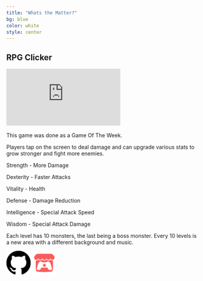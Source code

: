 ```yaml
---
title: "Whats the Matter?"
bg: blue
color: white
style: center
---
```


## RPG Clicker

<iframe src="https://www.youtube.com/embed/UFiXQo6J0sU" frameborder="0" allow="accelerometer; autoplay; encrypted-media; gyroscope; picture-in-picture" allowfullscreen></iframe>

This game was done as a Game Of The Week.

Players tap on the screen to deal damage and can upgrade various stats  to  grow stronger and fight more enemies.

Strength - More Damage

Dexterity - Faster Attacks

Vitality - Health

Defense - Damage Reduction

Intelligence - Special Attack Speed

Wisdom - Special Attack Damage

Each level has 10 monsters, the last being a boss monster. Every 10 levels is a new area with a different background and music.

[![](img/Github_Icon_64.png)](https://github.com/JoshuaKey/RPG-Clicker)
[![](img/Itch_Io_Icon_64.png)](https://joshuakey.itch.io/rpg-clicker)